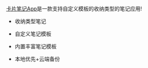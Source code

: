 
[卡片笔记App](https://github.com/KnowledgeCollector/CardNote/releases)是一款支持自定义模板的收纳类型的笔记应用!

- 收纳类型笔记

- 自定义笔记模板

- 内置丰富笔记模板

- 本地优先+云端备份 

